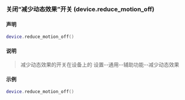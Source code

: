 ### 关闭“减少动态效果”开关 (**device\.reduce\_motion\_off**)


#### 声明
```lua
device.reduce_motion_off()
```


#### 说明
> 减少动态效果的开关在设备上的 设置\-\-通用\-\-辅助功能\-\-减少动态效果  


#### 示例  
```lua
device.reduce_motion_off()
```

